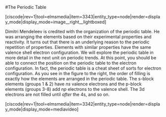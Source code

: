 <div style="float:right;margin:auto"><ebook-button title="Periodic Table" link="https://genchem.science.psu.edu/03-4-periodic-table"></ebook-button></div>

#The Periodic Table

[ciscode|rev=1|tool=elmsmedia|item=3343|entity_type=node|render=display_mode|display_mode=image__right__lightboxed]

Dimitri Mendeleev is credited with the organization of the periodic table.  He was arranging the elements based on their experimental properties and reactivity.  It turns out that there is an underlying reason to the periodic repetition of properties.  Elements with similar properties have the same valence shell electron configuration.  We will explore the periodic table in more detail in the next unit on periodic trends.  At this point, you should be able to connect the position on the periodic table to the electron configuration.  In fact, the periodic table is a cheat sheet of sorts for electron configuration.  As you see in the figure to the right, the order of filling is exactly how the elements are arranged in the periodic table.  The s-block elements (groups 1 & 2) have _ns_ valence electrons and the p-block elements (groups 3-8) add _np_ electrons to the valence shell.  The 3d electrons are not filled until _after_ the 4s, and so on.


[ciscode|rev=1|tool=elmsmedia|item=3342|entity_type=node|render=display_mode|display_mode=mediavideo]

 